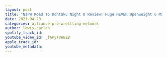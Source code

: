 ```yaml
---
layout: post
title: "NJPW Road To Dontaku Night 8 Review! Huge NEVER Openweight 6 Man Title Main Event!"
date: 2021-04-20
categories: alliance-pro-wrestling-network
author: lewis-carlan
spotify_track_id: 
youtube_video_id: _fAPyTVeBZ8
apple_track_id: 
youtube_metadata: 
---
```

